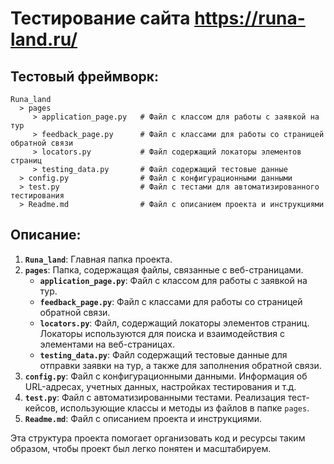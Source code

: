 # Тестирование сайта https://runa-land.ru/
## Тестовый фреймворк:
```
Runa_land
  > pages
     > application_page.py   # Файл с классом для работы с заявкой на тур
     > feedback_page.py      # Файл с классами для работы со страницей обратной связи
     > locators.py           # Файл содержащий локаторы элементов страниц
     > testing_data.py       # Файл содержащий тестовые данные
  > config.py                # Файл с конфигурационными данными
  > test.py                  # Файл с тестами для автоматизированного тестирования
  > Readme.md                # Файл с описанием проекта и инструкциями
```

## Описание:
1. **`Runa_land`**: Главная папка проекта.
2. **`pages`**: Папка, содержащая файлы, связанные с веб-страницами.
    - **`application_page.py`**: Файл с классом для работы с заявкой на тур.
    - **`feedback_page.py`**: Файл с классами для работы со страницей обратной связи.
    - **`locators.py`**: Файл, содержащий локаторы элементов страниц. Локаторы используются для поиска и взаимодействия с элементами на веб-страницах. 
    - **`testing_data.py`**: Файл содержащий тестовые данные для отправки заявки на тур, а также для заполнения обратной связи.
3. **`config.py`**: Файл с конфигурационными данными. Информация об URL-адресах, учетных данных, настройках тестирования и т.д.
4. **`test.py`**: Файл с автоматизированными тестами. Реализация тест-кейсов, использующие классы и методы из файлов в папке `pages`.
5. **`Readme.md`**: Файл с описанием проекта и инструкциями.

Эта структура проекта помогает организовать код и ресурсы таким образом, чтобы проект был легко понятен и масштабируем.